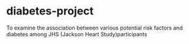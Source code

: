 # diabetes-project
To examine the association between various potential risk factors  and diabetes among JHS (Jackson Heart Study)participants
